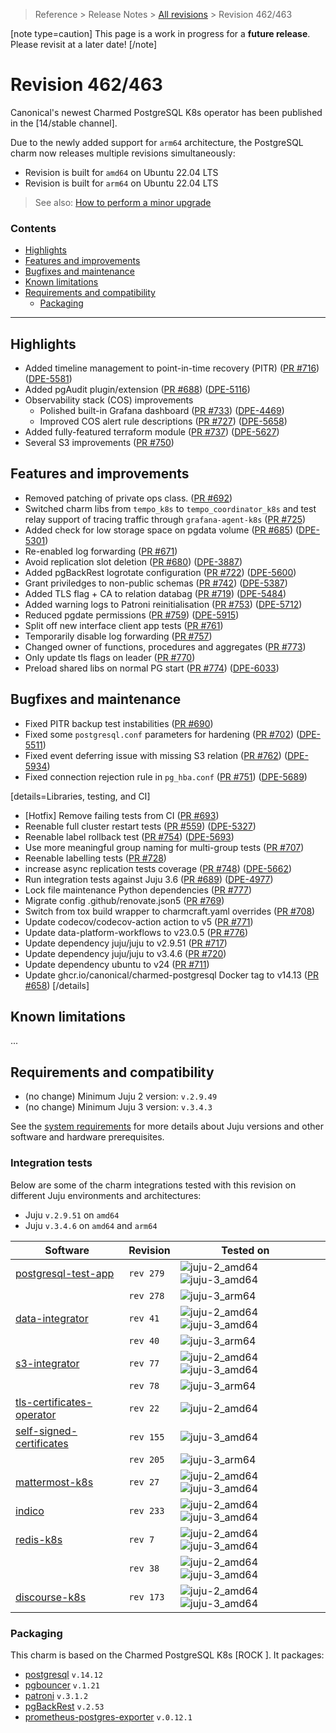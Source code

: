 >Reference > Release Notes > [All revisions] > Revision 462/463

[note type=caution]
This page is a work in progress for a **future release**. Please revisit at a later date!
[/note]

# Revision 462/463
<sub><TODO></sub>

Canonical's newest Charmed PostgreSQL K8s operator has been published in the [14/stable channel].

Due to the newly added support for `arm64` architecture, the PostgreSQL charm now releases multiple revisions simultaneously:
* Revision <TODO> is built for `amd64` on Ubuntu 22.04 LTS
* Revision <TODO> is built for `arm64` on Ubuntu 22.04 LTS

> See also: [How to perform a minor upgrade]

### Contents
* [Highlights](#highlights)
* [Features and improvements](#features-and-improvements)
* [Bugfixes and maintenance](#bugfixes-and-maintenance)
* [Known limitations](#known-limitations)
* [Requirements and compatibility](#requirements-and-compatibility)
  * [Packaging](#packaging)
---

## Highlights 
* Added timeline management to point-in-time recovery (PITR) ([PR #716](https://github.com/canonical/postgresql-k8s-operator/pull/716)) ([DPE-5581](https://warthogs.atlassian.net/browse/DPE-5581))
* Added pgAudit plugin/extension  ([PR #688](https://github.com/canonical/postgresql-k8s-operator/pull/688)) ([DPE-5116](https://warthogs.atlassian.net/browse/DPE-5116))
* Observability stack (COS) improvements
  *  Polished built-in Grafana dashboard ([PR #733](https://github.com/canonical/postgresql-k8s-operator/pull/733)) ([DPE-4469](https://warthogs.atlassian.net/browse/DPE-4469))
  *  Improved COS alert rule descriptions ([PR #727](https://github.com/canonical/postgresql-k8s-operator/pull/727)) ([DPE-5658](https://warthogs.atlassian.net/browse/DPE-5658))
* Added fully-featured terraform module ([PR #737](https://github.com/canonical/postgresql-k8s-operator/pull/737)) ([DPE-5627](https://warthogs.atlassian.net/browse/DPE-5627))
* Several S3 improvements ([PR #750](https://github.com/canonical/postgresql-k8s-operator/pull/750))

## Features and improvements
* Removed patching of private ops class. ([PR #692](https://github.com/canonical/postgresql-k8s-operator/pull/692))
* Switched charm libs from `tempo_k8s` to `tempo_coordinator_k8s` and test relay support of tracing traffic through `grafana-agent-k8s` ([PR #725](https://github.com/canonical/postgresql-k8s-operator/pull/725))
* Added check for low storage space on pgdata volume ([PR #685](https://github.com/canonical/postgresql-k8s-operator/pull/685)) ([DPE-5301](https://warthogs.atlassian.net/browse/DPE-5301))
* Re-enabled log forwarding ([PR #671](https://github.com/canonical/postgresql-k8s-operator/pull/671))
* Avoid replication slot deletion ([PR #680](https://github.com/canonical/postgresql-k8s-operator/pull/680)) ([DPE-3887](https://warthogs.atlassian.net/browse/DPE-3887))
* Added pgBackRest logrotate configuration ([PR #722](https://github.com/canonical/postgresql-k8s-operator/pull/722)) ([DPE-5600](https://warthogs.atlassian.net/browse/DPE-5600))
* Grant priviledges to non-public schemas ([PR #742](https://github.com/canonical/postgresql-k8s-operator/pull/742)) ([DPE-5387](https://warthogs.atlassian.net/browse/DPE-5387))
* Added TLS flag + CA to relation databag ([PR #719](https://github.com/canonical/postgresql-k8s-operator/pull/719)) ([DPE-5484](https://warthogs.atlassian.net/browse/DPE-5484))
* Added warning logs to Patroni reinitialisation ([PR #753](https://github.com/canonical/postgresql-k8s-operator/pull/753)) ([DPE-5712](https://warthogs.atlassian.net/browse/DPE-5712))
* Reduced pgdate permissions ([PR #759](https://github.com/canonical/postgresql-k8s-operator/pull/759)) ([DPE-5915](https://warthogs.atlassian.net/browse/DPE-5915))
* Split off new interface client app tests ([PR #761](https://github.com/canonical/postgresql-k8s-operator/pull/761))
* Temporarily disable log forwarding ([PR #757](https://github.com/canonical/postgresql-k8s-operator/pull/757))
* Changed owner of functions, procedures and aggregates ([PR #773](https://github.com/canonical/postgresql-k8s-operator/pull/773))
* Only update tls flags on leader ([PR #770](https://github.com/canonical/postgresql-k8s-operator/pull/770))
* Preload shared libs on normal PG start ([PR #774](https://github.com/canonical/postgresql-k8s-operator/pull/774)) ([DPE-6033](https://warthogs.atlassian.net/browse/DPE-6033))

## Bugfixes and maintenance
* Fixed PITR backup test instabilities ([PR #690](https://github.com/canonical/postgresql-k8s-operator/pull/690))
* Fixed some `postgresql.conf` parameters for hardening ([PR #702](https://github.com/canonical/postgresql-k8s-operator/pull/702)) ([DPE-5511](https://warthogs.atlassian.net/browse/DPE-5511))
* Fixed event deferring issue with missing S3 relation ([PR #762](https://github.com/canonical/postgresql-k8s-operator/pull/762)) ([DPE-5934](https://warthogs.atlassian.net/browse/DPE-5934))
* Fixed connection rejection rule in `pg_hba.conf` ([PR #751](https://github.com/canonical/postgresql-k8s-operator/pull/751)) ([DPE-5689](https://warthogs.atlassian.net/browse/DPE-5689))

[details=Libraries, testing, and CI]
* [Hotfix] Remove failing tests from CI ([PR #693](https://github.com/canonical/postgresql-k8s-operator/pull/693))
* Reenable full cluster restart tests ([PR #559](https://github.com/canonical/postgresql-k8s-operator/pull/559)) ([DPE-5327](https://warthogs.atlassian.net/browse/DPE-5327))
* Reenable label rollback test ([PR #754](https://github.com/canonical/postgresql-k8s-operator/pull/754)) ([DPE-5693](https://warthogs.atlassian.net/browse/DPE-5693))
* Use more meaningful group naming for multi-group tests ([PR #707](https://github.com/canonical/postgresql-k8s-operator/pull/707))
* Reenable labelling tests ([PR #728](https://github.com/canonical/postgresql-k8s-operator/pull/728))
* increase async replication tests coverage ([PR #748](https://github.com/canonical/postgresql-k8s-operator/pull/748)) ([DPE-5662](https://warthogs.atlassian.net/browse/DPE-5662))
* Run integration tests against Juju 3.6 ([PR #689](https://github.com/canonical/postgresql-k8s-operator/pull/689)) ([DPE-4977](https://warthogs.atlassian.net/browse/DPE-4977))
* Lock file maintenance Python dependencies ([PR #777](https://github.com/canonical/postgresql-k8s-operator/pull/777))
* Migrate config .github/renovate.json5 ([PR #769](https://github.com/canonical/postgresql-k8s-operator/pull/769))
* Switch from tox build wrapper to charmcraft.yaml overrides ([PR #708](https://github.com/canonical/postgresql-k8s-operator/pull/708))
* Update codecov/codecov-action action to v5 ([PR #771](https://github.com/canonical/postgresql-k8s-operator/pull/771))
* Update data-platform-workflows to v23.0.5 ([PR #776](https://github.com/canonical/postgresql-k8s-operator/pull/776))
* Update dependency juju/juju to v2.9.51 ([PR #717](https://github.com/canonical/postgresql-k8s-operator/pull/717))
* Update dependency juju/juju to v3.4.6 ([PR #720](https://github.com/canonical/postgresql-k8s-operator/pull/720))
* Update dependency ubuntu to v24 ([PR #711](https://github.com/canonical/postgresql-k8s-operator/pull/711))
* Update ghcr.io/canonical/charmed-postgresql Docker tag to v14.13 ([PR #658](https://github.com/canonical/postgresql-k8s-operator/pull/658))
[/details]

## Known limitations
...
<TODO>

## Requirements and compatibility
* (no change) Minimum Juju 2 version: `v.2.9.49`
* (no change) Minimum Juju 3 version: `v.3.4.3`

See the [system requirements] for more details about Juju versions and other software and hardware prerequisites.

### Integration tests
Below are some of the charm integrations tested with this revision on different Juju environments and architectures:
* Juju `v.2.9.51` on `amd64`
* Juju  `v.3.4.6` on `amd64` and `arm64`

|  Software | Revision | Tested on | |
|-----|-----|----|---|
| [postgresql-test-app] | `rev 279` | ![juju-2_amd64] ![juju-3_amd64] |
|   | `rev 278` | ![juju-3_arm64] |
| [data-integrator] | `rev 41` | ![juju-2_amd64] ![juju-3_amd64] |
|   | `rev 40` | ![juju-3_arm64] |
| [s3-integrator] | `rev 77` |  ![juju-2_amd64] ![juju-3_amd64]  |
|   | `rev 78` | ![juju-3_arm64]  |
| [tls-certificates-operator] | `rev 22` | ![juju-2_amd64] |
| [self-signed-certificates] | `rev 155` |  ![juju-3_amd64]  |
|  | `rev 205` | ![juju-3_arm64] |
| [mattermost-k8s] | `rev 27` |  ![juju-2_amd64] ![juju-3_amd64] |
| [indico] | `rev 233` |  ![juju-2_amd64] ![juju-3_amd64] |
| [redis-k8s] | `rev 7`|  ![juju-2_amd64] ![juju-3_amd64] |
| | `rev 38` |  ![juju-2_amd64] ![juju-3_amd64] |
| [discourse-k8s] | `rev 173` | ![juju-2_amd64] ![juju-3_amd64] |

### Packaging
This charm is based on the Charmed PostgreSQL K8s [ROCK <TODO>]. It packages:
* [postgresql] `v.14.12`
* [pgbouncer] `v.1.21`
* [patroni] `v.3.1.2 `
* [pgBackRest] `v.2.53`
* [prometheus-postgres-exporter] `v.0.12.1`

<!-- DISCOURSE TOPICS-->
[All revisions]: /t/11872
[system requirements]: /t/11744
[How to perform a minor upgrade]: /t/12095

[juju]: https://juju.is/docs/juju/
[lxd]: https://documentation.ubuntu.com/lxd/en/latest/
[nextcloud]: https://charmhub.io/nextcloud
[mailman3-core]: https://charmhub.io/mailman3-core
[data-integrator]: https://charmhub.io/data-integrator
[s3-integrator]: https://charmhub.io/s3-integrator
[postgresql-test-app]: https://charmhub.io/postgresql-test-app
[discourse-k8s]: https://charmhub.io/discourse-k8s
[indico]: https://charmhub.io/indico
[microk8s]: https://charmhub.io/microk8s
[tls-certificates-operator]: https://charmhub.io/tls-certificates-operator
[self-signed-certificates]: https://charmhub.io/self-signed-certificates
[landscape-client]: https://charmhub.io/landscape-client
[ubuntu-advantage]: https://charmhub.io/ubuntu-advantage
[mattermost-k8s]: https://charmhub.io/mattermost-k8s
[redis-k8s]: https://charmhub.io/redis-k8s

[`/lib/charms` directory on GitHub]: https://github.com/canonical/postgresql-k8s-operator/tree/rev463/lib/charms
[`metadata.yaml` file on GitHub]: https://github.com/canonical/postgresql-k8s-operator/blob/rev463/metadata.yaml

[postgresql]: https://launchpad.net/ubuntu/+source/postgresql-14/
[pgbouncer]: https://launchpad.net/~data-platform/+archive/ubuntu/pgbouncer
[patroni]: https://launchpad.net/~data-platform/+archive/ubuntu/patroni
[pgBackRest]: https://launchpad.net/~data-platform/+archive/ubuntu/pgbackrest
[prometheus-postgres-exporter]: https://launchpad.net/~data-platform/+archive/ubuntu/postgres-exporter

[juju-2_amd64]: https://img.shields.io/badge/Juju_2.9.51-amd64-darkgreen?labelColor=ea7d56 
[juju-3_amd64]: https://img.shields.io/badge/Juju_3.4.6-amd64-darkgreen?labelColor=E95420 
[juju-3_arm64]: https://img.shields.io/badge/Juju_3.4.6-arm64-blue?labelColor=E95420